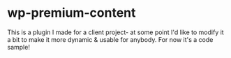 # wp-premium-content
This is a plugin I made for a client project- at some point I'd like to modify it a bit to make it more dynamic &amp; usable for anybody. For now it's a code sample!
